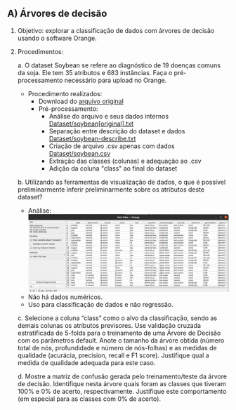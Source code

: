 ## A) Árvores de decisão

1. Objetivo: explorar a classificação de dados com árvores de decisão usando o software Orange.

2. Procedimentos:

    a. O dataset Soybean se refere ao diagnóstico de 19 doenças comuns da soja. Ele tem 35 atributos e 683 instâncias. Faça o pré-processamento necessário para upload no Orange.
      - Procedimento realizados:
        - Download do [arquivo original](https://moodle.dainf.ct.utfpr.edu.br/mod/resource/view.php?id=46926)
        - Pré-processamento:
          - Análise do arquivo e seus dados internos [Dataset/soybean[original].txt](Dataset/soybean[original].txt)
          - Separação entre descrição do dataset e dados [Dataset/soybean-describe.txt](Dataset/soybean-describe.txt)
          - Criação de arquivo .csv apenas com dados [Dataset/soybean.csv](Dataset/soybean.csv)
          - Extração das classes (colunas) e adequação ao .csv
          - Adição da coluna "class" ao final do dataset

    b. Utilizando as ferramentas de visualização de dados, o que é possível preliminarmente inferir preliminarmente sobre os atributos deste dataset?
      - Análise:
      ![Dados](Exercicio1/b-1.png)
      - Não há dados numéricos.
      - Uso para classificação de dados e não regressão.

    c. Selecione a coluna “class” como o alvo da classificação, sendo as demais colunas os atributos previsores. Use validação cruzada estratificada de 5-folds para o treinamento de uma Árvore de Decisão com os parâmetros default. Anote o tamanho da árvore obtida (número total de nós, profundidade e número de nós-folhas) e as medidas de qualidade (acurácia, precision, recall e F1 score). Justifique qual a medida de qualidade adequada para este caso.

    d. Mostre a matriz de confusão gerada pelo treinamento/teste da árvore de decisão. Identifique nesta árvore quais foram as classes que tiveram 100% e 0% de acerto, respectivamente. Justifique este comportamento (em especial para as classes com 0% de acerto).
